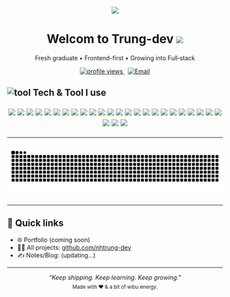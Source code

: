 
<!-- Profile README generated by ChatGPT — feel free to tweak anything! -->

<p align="center">
  <img src="https://i.pinimg.com/originals/d3/f7/e3/d3f7e3c37d8fb937ad1762578048c2d2.gif">
</p>

<h1 align="center">Welcom to Trung-dev <img src="https://i.pinimg.com/originals/05/48/dd/0548dd4afa665874c0c568fe5c189bda.gif" width="30"/></h1>
<p align="center">
  Fresh graduate • Frontend-first • Growing into Full‑stack
</p>

<p align="center">
  <a href="https://github.com/trungchaos">
    <img src="https://komarev.com/ghpvc/?username=trungchaos&label=Profile%20views&style=flat" alt="profile views" />
  </a>
  &nbsp;
  <a href="mailto:tri00349@gmail.com">
    <img alt="Email" src="https://img.shields.io/badge/Email-tri00349%40gmail.com-red">
  </a>
</p>

<h2><img alt="tool" src="https://i.pinimg.com/originals/8f/8c/49/8f8c49c05d6bb593d9528e6cff554bb4.gif" width="80"> Tech & Tool I use</h2h2>
<p align="center">
  <img src="https://img.shields.io/badge/AWS-232F3E?logo=amazon-aws&style=for-the-badge" />
  <img src="https://img.shields.io/badge/Bootstrap-7952B3?logo=bootstrap&style=for-the-badge" />
  <img src="https://img.shields.io/badge/CSS3-1572B6?logo=css3&style=for-the-badge" />
  <img src="https://img.shields.io/badge/Dart-0175C2?logo=dart&style=for-the-badge" />
  <img src="https://img.shields.io/badge/Docker-2496ED?logo=docker&style=for-the-badge" />
  <img src="https://img.shields.io/badge/Flutter-02569B?logo=flutter&style=for-the-badge" />
  <img src="https://img.shields.io/badge/Git-F05032?logo=git&style=for-the-badge" />
  <img src="https://img.shields.io/badge/HTML5-E34F26?logo=html5&style=for-the-badge" />
  <img src="https://img.shields.io/badge/Java-007396?logo=java&style=for-the-badge" />
  <img src="https://img.shields.io/badge/JavaScript-F7DF1E?logo=javascript&style=for-the-badge" />
  <img src="https://img.shields.io/badge/Jenkins-D24939?logo=jenkins&style=for-the-badge" />
  <img src="https://img.shields.io/badge/Kotlin-7F52FF?logo=kotlin&style=for-the-badge" />
  <img src="https://img.shields.io/badge/Linux-FCC624?logo=linux&style=for-the-badge" />
  <img src="https://img.shields.io/badge/MongoDB-47A248?logo=mongodb&style=for-the-badge" />
  <img src="https://img.shields.io/badge/MSSQL-CC2927?logo=microsoftsqlserver&style=for-the-badge" />
  <img src="https://img.shields.io/badge/MySQL-4479A1?logo=mysql&style=for-the-badge" />
  <img src="https://img.shields.io/badge/Node.js-339933?logo=nodedotjs&style=for-the-badge" />
  <img src="https://img.shields.io/badge/PostgreSQL-4169E1?logo=postgresql&style=for-the-badge" />
  <img src="https://img.shields.io/badge/Python-3776AB?logo=python&style=for-the-badge" />
  <img src="https://img.shields.io/badge/React-61DAFB?logo=react&style=for-the-badge" />
  <img src="https://img.shields.io/badge/React_Native-61DAFB?logo=react&style=for-the-badge" />
  <img src="https://img.shields.io/badge/Spring-6DB33F?logo=spring&style=for-the-badge" />
  <img src="https://img.shields.io/badge/Tailwind-06B6D4?logo=tailwindcss&style=for-the-badge" />
  <img src="https://img.shields.io/badge/TypeScript-3178C6?logo=typescript&style=for-the-badge" />
  <img src="https://img.shields.io/badge/Unity-000000?logo=unity&style=for-the-badge" />
  <img src="https://img.shields.io/badge/Unreal-313131?logo=unrealengine&style=for-the-badge" />
  <img src="https://img.shields.io/badge/Vue.js-4FC08D?logo=vuedotjs&style=for-the-badge" />
</p>

<hr>
<p align="center">
  <img src="https://raw.githubusercontent.com/nhtrung-dev/nhtrung-dev/output/github-contribution-grid-snake.svg" alt="snake gif" />
</p>
<hr>



## 🔗 Quick links
- 🌐 Portfolio (coming soon)
- 🧑‍💻 All projects: <a href="https://github.com/trungchaos?tab=repositories">github.com/nhtrung-dev</a>
- ✍️ Notes/Blog: (updating…)

---

<p align="center">
  <i>“Keep shipping. Keep learning. Keep growing.”</i><br/>
  <sub>Made with ❤️ & a bit of wibu energy.</sub>
</p>
